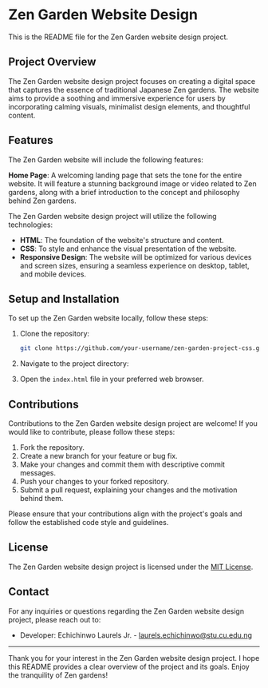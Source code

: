 # Zen Garden Website Design

This is the README file for the Zen Garden website design project. 

## Project Overview

The Zen Garden website design project focuses on creating a digital space that captures the essence of traditional Japanese Zen gardens. The website aims to provide a soothing and immersive experience for users by incorporating calming visuals, minimalist design elements, and thoughtful content.

## Features

The Zen Garden website will include the following features:

**Home Page**: A welcoming landing page that sets the tone for the entire website. It will feature a stunning background image or video related to Zen gardens, along with a brief introduction to the concept and philosophy behind Zen gardens.

The Zen Garden website design project will utilize the following technologies:

- **HTML**: The foundation of the website's structure and content.
- **CSS**: To style and enhance the visual presentation of the website.
- **Responsive Design**: The website will be optimized for various devices and screen sizes, ensuring a seamless experience on desktop, tablet, and mobile devices.

## Setup and Installation

To set up the Zen Garden website locally, follow these steps:

1. Clone the repository:

   ```bash
   git clone https://github.com/your-username/zen-garden-project-css.git
   ```

2. Navigate to the project directory:

3. Open the `index.html` file in your preferred web browser.

## Contributions

Contributions to the Zen Garden website design project are welcome! If you would like to contribute, please follow these steps:

1. Fork the repository.
2. Create a new branch for your feature or bug fix.
3. Make your changes and commit them with descriptive commit messages.
4. Push your changes to your forked repository.
5. Submit a pull request, explaining your changes and the motivation behind them.

Please ensure that your contributions align with the project's goals and follow the established code style and guidelines.

## License

The Zen Garden website design project is licensed under the [MIT License](LICENSE).

## Contact

For any inquiries or questions regarding the Zen Garden website design project, please reach out to:

- Developer: Echichinwo Laurels Jr. - laurels.echichinwo@stu.cu.edu.ng

---

Thank you for your interest in the Zen Garden website design project. I hope this README provides a clear overview of the project and its goals. Enjoy the tranquility of Zen gardens!
